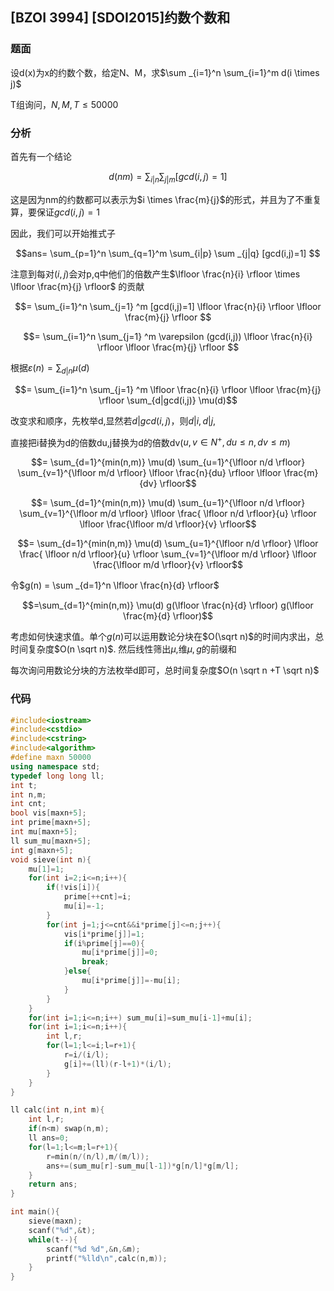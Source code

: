 ## [BZOI 3994] [SDOI2015]约数个数和

  ### 题面

设d(x)为x的约数个数，给定N、M，求$\sum _{i=1}^n \sum_{i=1}^m d(i \times j)$

T组询问，$N,M,T \leq 50000$

### 分析

首先有一个结论

$$d(nm)= \sum _{i |n} \sum _{j|m} [gcd(i,j)=1]$$

这是因为nm的约数都可以表示为$i \times \frac{m}{j}$的形式，并且为了不重复算，要保证$gcd(i,j)=1$

因此，我们可以开始推式子

$$ans= \sum_{p=1}^n \sum_{q=1}^m \sum_{i|p}  \sum _{j|q} [gcd(i,j)=1] $$

注意到每对$(i,j)$会对p,q中他们的倍数产生$\lfloor \frac{n}{i} \rfloor \times \lfloor \frac{m}{j} \rfloor$ 的贡献

$$= \sum_{i=1}^n \sum_{j=1} ^m [gcd(i,j)=1] \lfloor \frac{n}{i} \rfloor  \lfloor \frac{m}{j} \rfloor $$

$$= \sum_{i=1}^n \sum_{j=1} ^m \varepsilon (gcd(i,j)) \lfloor \frac{n}{i} \rfloor  \lfloor \frac{m}{j} \rfloor $$

根据$\varepsilon (n) = \sum_{d|n} \mu(d)$

$$= \sum_{i=1}^n \sum_{j=1} ^m  \lfloor \frac{n}{i} \rfloor  \lfloor \frac{m}{j} \rfloor  \sum_{d|gcd(i,j)} \mu(d)$$

改变求和顺序，先枚举d,显然若$d|gcd(i,j)$，则$d|i,d|j$,

直接把i替换为d的倍数du,j替换为d的倍数dv($u,v \in N^+,du\leq n,dv \leq m$)

$$= \sum_{d=1}^{min(n,m)}  \mu(d) \sum_{u=1}^{\lfloor n/d \rfloor}  \sum_{v=1}^{\lfloor m/d \rfloor}  \lfloor \frac{n}{du} \rfloor  \lfloor \frac{m}{dv} \rfloor$$

$$= \sum_{d=1}^{min(n,m)} \mu(d) \sum_{u=1}^{\lfloor n/d \rfloor}  \sum_{v=1}^{\lfloor m/d \rfloor}   \lfloor \frac{ \lfloor n/d \rfloor}{u} \rfloor  \lfloor \frac{\lfloor m/d \rfloor}{v} \rfloor$$

$$= \sum_{d=1}^{min(n,m)} \mu(d) \sum_{u=1}^{\lfloor n/d \rfloor}     \lfloor \frac{ \lfloor n/d \rfloor}{u} \rfloor \sum_{v=1}^{\lfloor m/d \rfloor} \lfloor \frac{\lfloor m/d \rfloor}{v} \rfloor$$

令$g(n) = \sum _{d=1}^n \lfloor \frac{n}{d} \rfloor$

$$=\sum_{d=1}^{min(n,m)} \mu(d) g(\lfloor \frac{n}{d} \rfloor) g(\lfloor \frac{m}{d} \rfloor)$$



考虑如何快速求值。单个$g(n)$可以运用数论分块在$O(\sqrt n)$的时间内求出，总时间复杂度$O(n \sqrt n)$. 然后线性筛出$\mu$,维$\mu,g$的前缀和

每次询问用数论分块的方法枚举d即可，总时间复杂度$O(n \sqrt n +T \sqrt n)$



### 代码

```cpp
#include<iostream>
#include<cstdio>
#include<cstring>
#include<algorithm>
#define maxn 50000
using namespace std;
typedef long long ll;
int t;
int n,m;
int cnt;
bool vis[maxn+5];
int prime[maxn+5];
int mu[maxn+5];
ll sum_mu[maxn+5];
int g[maxn+5];
void sieve(int n){
	mu[1]=1;
	for(int i=2;i<=n;i++){
		if(!vis[i]){
			prime[++cnt]=i;
			mu[i]=-1;
		}
		for(int j=1;j<=cnt&&i*prime[j]<=n;j++){
			vis[i*prime[j]]=1;
			if(i%prime[j]==0){
				mu[i*prime[j]]=0;
				break;
			}else{
				mu[i*prime[j]]=-mu[i];
			}
		}
	}
	for(int i=1;i<=n;i++) sum_mu[i]=sum_mu[i-1]+mu[i];
	for(int i=1;i<=n;i++){
		int l,r;
		for(l=1;l<=i;l=r+1){
			r=i/(i/l);
			g[i]+=(ll)(r-l+1)*(i/l);
		}
	}
}

ll calc(int n,int m){
	int l,r;
	if(n<m) swap(n,m);
	ll ans=0;
	for(l=1;l<=m;l=r+1){
		r=min(n/(n/l),m/(m/l));
		ans+=(sum_mu[r]-sum_mu[l-1])*g[n/l]*g[m/l];
	}
	return ans;
}

int main(){
	sieve(maxn);
	scanf("%d",&t);
	while(t--){
		scanf("%d %d",&n,&m);
		printf("%lld\n",calc(n,m));
	}	
}
```

